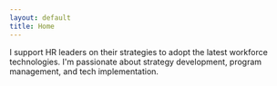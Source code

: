 ```yaml
---
layout: default
title: Home
---
```


I support HR leaders on their strategies to adopt the latest workforce technologies. I'm passionate about strategy development, program management, and tech implementation.